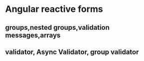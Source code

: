 # Angular reactive forms

## groups,nested groups,validation messages,arrays

## validator, Async Validator, group validator
